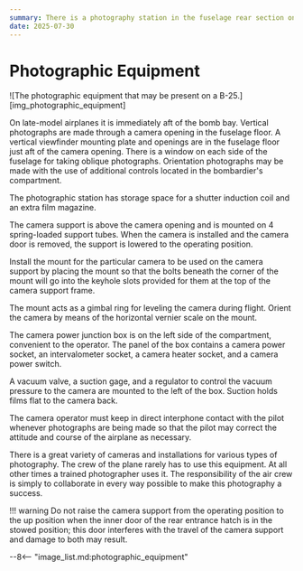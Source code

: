 ```yaml
---
summary: There is a photography station in the fuselage rear section on early-model airplanes.
date: 2025-07-30
---
```


# Photographic Equipment

![The photographic equipment that may be present on a B-25.][img_photographic_equipment]

On late-model airplanes it is immediately aft of the bomb bay. Vertical photographs are made through a camera opening in the fuselage floor. A vertical viewfinder mounting plate and openings are in the fuselage floor just aft of the camera opening. There is a window on each side of the fuselage for taking oblique photographs. Orientation photographs may be made with the use of additional controls located in the bombardier's compartment.

The photographic station has storage space for a shutter induction coil and an extra film magazine.

The camera support is above the camera opening and is mounted on 4 spring-loaded support tubes. When the camera is installed and the camera door is removed, the support is lowered to the operating position.

Install the mount for the particular camera to be used on the camera support by placing the mount so that the bolts beneath the corner of the mount will go into the keyhole slots provided for them at the top of the camera support frame.

The mount acts as a gimbal ring for leveling the camera during flight. Orient the camera by means of the horizontal vernier scale on the mount.

The camera power junction box is on the left side of the compartment, convenient to the operator. The panel of the box contains a camera power socket, an intervalometer socket, a camera heater socket, and a camera power switch.

A vacuum valve, a suction gage, and a regulator to control the vacuum pressure to the camera are mounted to the left of the box. Suction holds films flat to the camera back.

The camera operator must keep in direct interphone contact with the pilot whenever photographs are being made so that the pilot may correct the attitude and course of the airplane as necessary.

There is a great variety of cameras and installations for various types of photography. The crew of the plane rarely has to use this equipment. At all other times a trained photographer uses it. The responsibility of the air crew is simply to collaborate in every way possible to make this photography a success.

!!! warning
    Do not raise the camera support from the operating position to the up position when the inner door of the rear entrance hatch is in the stowed position; this door interferes with the travel of the camera support and damage to both may result.

<!-- links -->
--8<-- "image_list.md:photographic_equipment"